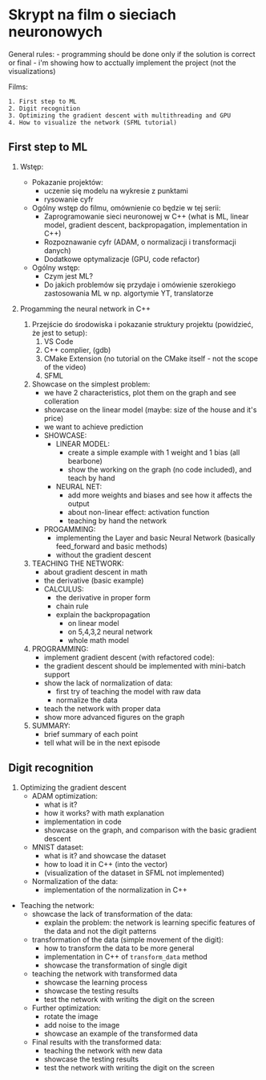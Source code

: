 # Skrypt na film o sieciach neuronowych

General rules:
	- programming should be done only if the solution is correct or final
	- i'm showing how to acctually implement the project (not the visualizations)

Films:

	1. First step to ML
	2. Digit recognition
	3. Optimizing the gradient descent with multithreading and GPU
	4. How to visualize the network (SFML tutorial)


## First step to ML

1. Wstęp:
	- Pokazanie projektów:
		- uczenie się modelu na wykresie z punktami
		- rysowanie cyfr
	- Ogólny wstęp do filmu, omównienie co będzie w tej serii:
		* Zaprogramowanie sieci neuronowej w C++ (what is ML, linear model, gradient descent, backpropagation, implementation in C++)
		* Rozpoznawanie cyfr (ADAM, o normalizacji i transformacji danych)
		* Dodatkowe optymalizacje (GPU, code refactor)
	* Ogólny wstęp:
		- Czym jest ML?
		- Do jakich problemów się przydaje i omówienie szerokiego zastosowania ML w np. algortymie YT, translatorze	

2. Progamming the neural network in C++

	1. Przejście do środowiska i pokazanie struktury projektu (powidzieć, że jest to setup):
		1. VS Code
		2. C++ complier, (gdb)
		3. CMake Extension (no tutorial on the CMake itself - not the scope of the video)
		4. SFML
	2. Showcase on the simplest problem:
		- we have 2 characteristics, plot them on the graph and see colleration
		- showcase on the linear model (maybe: size of the house and it's price)
		- we want to achieve prediction
		- SHOWCASE:
			- LINEAR MODEL:
				- create a simple example with 1 weight and 1 bias (all bearbone)
				- show the working on the graph (no code included), and teach by hand
			- NEURAL NET:
				- add more weights and biases and see how it affects the output
				- about non-linear effect: activation function
				- teaching by hand the network
		- PROGAMMING:
			- implementing the Layer and basic Neural Network (basically feed_forward and basic methods)
			- without the gradient descent
	3. TEACHING THE NETWORK:
		- about gradient descent in math
		- the derivative (basic example)
		- CALCULUS:
			- the derivative in proper form
			- chain rule
			- explain the backpropagation
				- on linear model
				- on 5,4,3,2 neural network
				- whole math model
	4. PROGRAMMING:
		- implement gradient descent (with refactored code):
  		- the gradient descent should be implemented with mini-batch support
		- show the lack of normalization of data:
			- first try of teaching the model with raw data
			- normalize the data
		- teach the network with proper data
		- show more advanced figures on the graph
	5. SUMMARY:
		- brief summary of each point
		- tell what will be in the next episode
  
## Digit recognition

1. Optimizing the gradient descent
   - ADAM optimization:
     - what is it?
     - how it works? with math explanation
     - implementation in code
     - showcase on the graph, and comparison with the basic gradient descent
   - MNIST dataset:
     - what is it? and showcase the dataset
     - how to load it in C++ (into the vector)
     - (visualization of the dataset in SFML not implemented)
   - Normalization of the data:
      - implementation of the normalization in C++
  - Teaching the network:
    - showcase the lack of transformation of the data:
       - explain the problem: the network is learning specific features of the data and not the digit patterns
    - transformation of the data (simple movement of the digit):
      - how to transform the data to be more general
      - implementation in C++ of `transform_data` method
      - showcase the transformation of single digit
    - teaching the network with transformed data
      - showcase the learning process
      - showcase the testing results
      - test the network with writing the digit on the screen
    - Further optimization:
      - rotate the image
      - add noise to the image
      - showcase an example of the transformed data
    - Final results with the transformed data:
      - teaching the network with new data
      - showcase the testing results
      - test the network with writing the digit on the screen